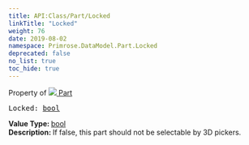 ```yaml
---
title: API:Class/Part/Locked
linkTitle: "Locked"
weight: 76
date: 2019-08-02
namespace: Primrose.DataModel.Part.Locked
deprecated: false
no_list: true
toc_hide: true
---
```

Property of <a href="/docs/api-reference/Class/Part"><img src="/icons/silk/brick.png"/>&nbsp;Part</a>
<pre class="method-declaration">
Locked: <a class="type" href="/docs/api-reference/System/Primitives#boolean">bool</a></pre>
<b>Value Type: </b>
<a class="type" href="/docs/api-reference/System/Primitives#boolean">bool</a>
<br/>
<b>Description: </b>
If false, this part should not be selectable by 3D pickers.

